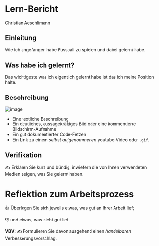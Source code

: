 # Lern-Bericht
Christian Aeschlimann

## Einleitung

Wie ich angefangen habe Fussball zu spielen und dabei gelernt habe.

## Was habe ich gelernt?

Das wichtigeste was ich eigentlich gelernt habe ist das ich meine Position halte.

## Beschreibung

![image](https://user-images.githubusercontent.com/111046353/185318726-5b7880db-2a02-4658-82be-70213a5e2595.jpeg)



* Eine textliche Beschreibung
* Ein deutliches, aussagekräftiges Bild oder eine kommentierte Bildschirm-Aufnahme
* Ein gut dokumentierter Code-Fetzen
* Ein Link zu einem *selbst aufgenommenen* youtube-Video oder `.gif`.

## Verifikation

✍️ Erklären Sie kurz und bündig, inwiefern die von Ihnen verwendeten Medien zeigen, was Sie gelernt haben.

# Reflektion zum Arbeitsprozess

👍 Überlegen Sie sich jeweils etwas, was gut an Ihrer Arbeit lief; 

👎 und etwas, was nicht gut lief.

**VBV**: ✍️ Formulieren Sie davon ausgehend einen *handelbaren* Verbesserungsvorschlag.
